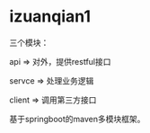 # izuanqian1
三个模块：

api => 对外，提供restful接口

servce => 处理业务逻辑

client => 调用第三方接口


基于springboot的maven多模块框架。
